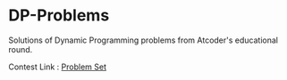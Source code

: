 # DP-Problems
Solutions of Dynamic Programming problems from Atcoder's educational round. 

Contest Link : [Problem Set](https://atcoder.jp/contests/dp/tasks)

